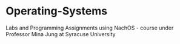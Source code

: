 # Operating-Systems
Labs and Programming Assignments using NachOS - course under Professor Mina Jung at Syracuse University
